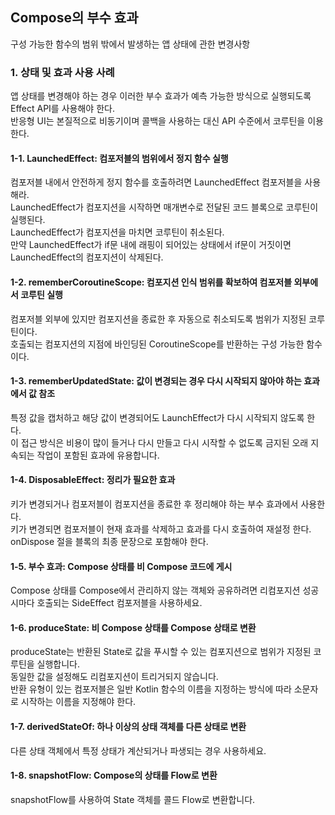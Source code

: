 ## Compose의 부수 효과
구성 가능한 함수의 범위 밖에서 발생하는 앱 상태에 관한 변경사항

### 1. 상태 및 효과 사용 사례
앱 상태를 변경해야 하는 경우 이러한 부수 효과가 예측 가능한 방식으로 실행되도록 Effect API를 사용해야 한다.  
반응형 UI는 본질적으로 비동기이며 콜백을 사용하는 대신 API 수준에서 코루틴을 이용한다.

#### 1-1. LaunchedEffect: 컴포저블의 범위에서 정지 함수 실행
컴포저블 내에서 안전하게 정지 함수를 호출하려면 LaunchedEffect 컴포저블을 사용해라.  
LaunchedEffect가 컴포지션을 시작하면 매개변수로 전달된 코드 블록으로 코루틴이 실행된다.  
LaunchedEffect가 컴포지션을 마치면 코루틴이 취소된다.  
만약 LaunchedEffect가 if문 내에 래핑이 되어있는 상태에서 if문이 거짓이면 LaunchedEffect의 컴포지션이 삭제된다.

#### 1-2. rememberCoroutineScope: 컴포지션 인식 범위를 확보하여 컴포저블 외부에서 코루틴 실행
컴포저블 외부에 있지만 컴포지션을 종료한 후 자동으로 취소되도록 범위가 지정된 코루틴이다.  
호출되는 컴포지션의 지점에 바인딩된 CoroutineScope를 반환하는 구성 가능한 함수이다.

#### 1-3. rememberUpdatedState: 값이 변경되는 경우 다시 시작되지 않아야 하는 효과에서 값 참조
특정 값을 캡처하고 해당 값이 변경되어도 LaunchEffect가 다시 시작되지 않도록 한다.  
이 접근 방식은 비용이 많이 들거나 다시 만들고 다시 시작할 수 없도록 금지된 오래 지속되는 작업이 포함된 효과에 유용합니다.

#### 1-4. DisposableEffect: 정리가 필요한 효과
키가 변경되거나 컴포저블이 컴포지션을 종료한 후 정리해야 하는 부수 효과에서 사용한다.  
키가 변경되면 컴포저블이 현재 효과를 삭제하고 효과를 다시 호출하여 재설정 한다.  
onDispose 절을 블록의 최종 문장으로 포함해야 한다.

#### 1-5. 부수 효과: Compose 상태를 비 Compose 코드에 게시
Compose 상태를 Compose에서 관리하지 않는 객체와 공유하려면 리컴포지션 성공 시마다 호출되는 SideEffect 컴포저블을 사용하세요.

#### 1-6. produceState: 비 Compose 상태를 Compose 상태로 변환
produceState는 반환된 State로 값을 푸시할 수 있는 컴포지션으로 범위가 지정된 코루틴을 실행합니다.  
동일한 값을 설정해도 리컴포지션이 트리거되지 않습니다.  
반환 유형이 있는 컴포저블은 일반 Kotlin 함수의 이름을 지정하는 방식에 따라 소문자로 시작하는 이름을 지정해야 한다.

#### 1-7. derivedStateOf: 하나 이상의 상태 객체를 다른 상태로 변환
다른 상태 객체에서 특정 상태가 계산되거나 파생되는 경우 사용하세요.

#### 1-8. snapshotFlow: Compose의 상태를 Flow로 변환
snapshotFlow를 사용하여 State<T> 객체를 콜드 Flow로 변환합니다.
